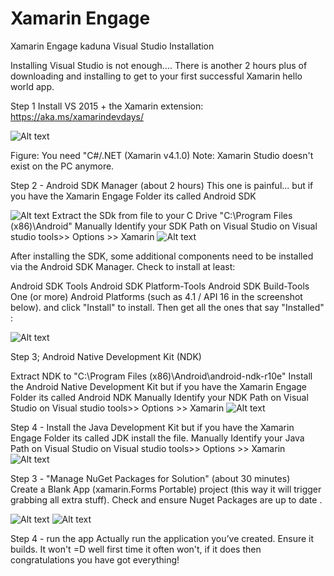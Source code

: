 # Xamarin Engage
Xamarin Engage kaduna Visual Studio Installation


Installing Visual Studio is not enough.... 
There is another 2 hours plus of downloading and installing to get to your first successful Xamarin hello world app.

Step 1
Install VS 2015 + the Xamarin extension:  
 https://aka.ms/xamarindevdays/


![Alt text](./images/xamarin1.png?raw=true "Xamarin1")


Figure: You need "C#/.NET (Xamarin v4.1.0)
Note: Xamarin Studio doesn't exist on the PC anymore.


Step 2 - Android SDK Manager (about 2 hours)
This one is painful... 
but if you have the Xamarin Engage Folder its called Android SDK

![Alt text](./images/xamarin2.png "Xamarin2")
Extract the SDk from  file to your C Drive "C:\Program Files (x86)\Android" 
Manually Identify your SDK Path on Visual Studio
on Visual studio tools>> Options >> Xamarin
![Alt text](./images/sdk.png "Options")

After installing the SDK, some additional components need to be installed via the Android SDK Manager. Check to install at least:

Android SDK Tools
Android SDK Platform-Tools
Android SDK Build-Tools
One (or more) Android Platforms (such as 4.1 / API 16 in the screenshot below).
and click "Install" to install.
Then get all the ones that say "Installed" :

![Alt text](./images/xamarin3.png "Xamarin3")


Step 3;
Android Native Development Kit (NDK)

Extract NDK to "C:\Program Files (x86)\Android\android-ndk-r10e"
Install the Android Native Development Kit 
but if you have the Xamarin Engage Folder its called Android NDK
Manually Identify your NDK Path on Visual Studio
on Visual studio tools>> Options >> Xamarin
![Alt text](./images/ndk.png "Options")

Step 4 - 
Install the Java Development Kit
but if you have the Xamarin Engage Folder its called JDK
install the file.
Manually Identify your Java Path on Visual Studio
on Visual studio tools>> Options >> Xamarin
![Alt text](./images/jdk.png "Options")






Step 3 - "Manage NuGet Packages for Solution" (about 30 minutes)  
Create a Blank App (xamarin.Forms Portable) project (this way it will trigger grabbing all extra stuff).
Check and ensure Nuget Packages are up to date .

![Alt text](./images/xamarin4.png "Xamarin4")
![Alt text](xamarin-5.png"Xamarin5")


Step 4 - run the app
Actually run the application you’ve created. Ensure it builds. It won't =D well first time it often won't, if it does then congratulations you have got everything!
